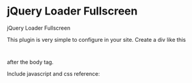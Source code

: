 jQuery Loader Fullscreen
=====================

jQuery Loader Fullscreen

This plugin is very simple to configure in your site.
Create a div like this
<code>
<div class="overlay"></div>
</code>
after the body tag.

Include javascript and css reference:

<code>
<link href="jquery.loader.fullscreen.css" rel="stylesheet">
<script src="jquery.loader.fullscreen.js"></script>
</code>

